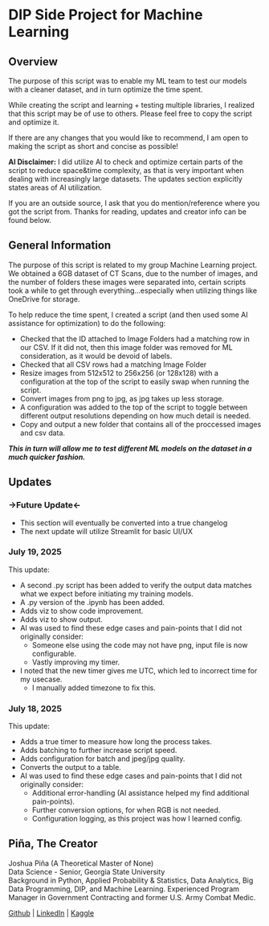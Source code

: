 # DIP Side Project for Machine Learning

## Overview

The purpose of this script was to enable my ML team to test our models with a cleaner dataset, and in turn optimize the time spent.

While creating the script and learning + testing multiple libraries, I realized that this script may be of use to others. Please feel free to copy the script and optimize it. 

If there are any changes that you would like to recommend, I am open to making the script as short and concise as possible! 

**AI Disclaimer:** I did utilize AI to check and optimize certain parts of the script to reduce space&time complexity, as that is very important when dealing with increasingly large datasets. The updates section explicitly states areas of AI utilization.

If you are an outside source, I ask that you do mention/reference where you got the script from. Thanks for reading, updates and creator info can be found below. 

## General Information 

The purpose of this script is related to my group Machine Learning project. We obtained a 6GB dataset of CT Scans, due to the number of images, and the number of folders these images were separated into, certain scripts took a while to get through everything...especially when utilizing things like OneDrive for storage. 

To help reduce the time spent, I created a script (and then used some AI assistance for optimization) to do the following:

- Checked that the ID attached to Image Folders had a matching row in our CSV. If it did not, then this image folder was removed for ML consideration, as it would be devoid of labels.
- Checked that all CSV rows had a matching Image Folder
- Resize images from 512x512 to 256x256 (or 128x128) with a configuration at the top of the script to easily swap when running the script.
- Convert images from png to jpg, as jpg takes up less storage.
- A configuration was added to the top of the script to toggle between different output resolutions depending on how much detail is needed.
- Copy and output a new folder that contains all of the proccessed images and csv data.
  
***This in turn will allow me to test different ML models on the dataset in a much quicker fashion.***

## Updates

### ->Future Update<-

- This section will eventually be converted into a true changelog
- The next update will utilize Streamlit for basic UI/UX

### July 19, 2025

This update:
- A second .py script has been added to verify the output data matches what we expect before initiating my training models.
- A .py version of the .ipynb has been added. 
- Adds viz to show code improvement.
- Adds viz to show output.
- AI was used to find these edge cases and pain-points that I did not originally consider:
  - Someone else using the code may not have png, input file is now configurable.
  - Vastly improving my timer.
- I noted that the new timer gives me UTC, which led to incorrect time for my usecase. 
  - I manually added timezone to fix this. 
    
### July 18, 2025

This update:
- Adds a true timer to measure how long the process takes.
- Adds batching to further increase script speed.
- Adds configuration for batch and jpeg/jpg quality.
- Converts the output to a table.
- AI was used to find these edge cases and pain-points that I did not originally consider:
  - Additional error-handling (AI assistance helped my find additional pain-points).
  - Further conversion options, for when RGB is not needed.
  - Configuration logging, as this project was how I learned config.

## Piña, The Creator

Joshua Piña (A Theoretical Master of None)  
Data Science - Senior, Georgia State University  
Background in Python, Applied Probability & Statistics, Data Analytics, Big Data Programming, DIP, and Machine Learning. 
Experienced Program Manager in Government Contracting and former U.S. Army Combat Medic.

[Github](https://www.github.com/joshuadpina) | [LinkedIn](https://www.linkedin.com/ln/joshuapina) | [Kaggle](https://www.kaggle.com/joshuapina)
